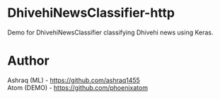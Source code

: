 # DhivehiNewsClassifier-http
Demo for DhivehiNewsClassifier classifying Dhivehi news using Keras.

# Author
Ashraq (ML) - https://github.com/ashraq1455 \
Atom  (DEMO) - https://github.com/phoenixatom
